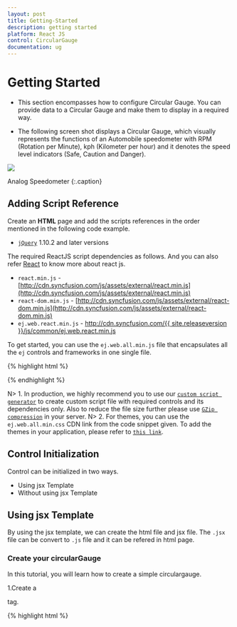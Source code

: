 ```yaml
---
layout: post
title: Getting-Started
description: getting started
platform: React JS
control: CircularGauge
documentation: ug
---
```


# Getting Started

* This section encompasses how to configure Circular Gauge. You can provide data to a Circular Gauge and make them to display in a required way.

* The following screen shot displays a Circular Gauge, which visually represents the functions of an Automobile speedometer with RPM (Rotation per Minute), kph (Kilometer per hour) and it denotes the speed level indicators (Safe, Caution and Danger).


![](Getting-Started_images/Getting-Started_img11.png)

Analog Speedometer
{:.caption}

## Adding Script Reference

Create an **HTML** page and add the scripts references in the order mentioned in the following code example.

* [`jQuery`](http://jquery.com) 1.10.2 and later versions


The required ReactJS script dependencies as follows. And you can also refer [React](https://facebook.github.io/react/docs/getting-started.html) to know more about react js.

* `react.min.js` - [http://cdn.syncfusion.com/js/assets/external/react.min.js](http://cdn.syncfusion.com/js/assets/external/react.min.js)
* `react-dom.min.js` - [http://cdn.syncfusion.com/js/assets/external/react-dom.min.js](http://cdn.syncfusion.com/js/assets/external/react-dom.min.js)
* `ej.web.react.min.js` - [http://cdn.syncfusion.com/{{ site.releaseversion }}/js/common/ej.web.react.min.js](http://cdn.syncfusion.com/14.3.0.49/js/common/ej.web.react.min.js)

To get started, you can use the `ej.web.all.min.js` file that encapsulates all the `ej` controls and frameworks in one single file.

{% highlight html %}
<!DOCTYPE html>
   <html>
     <head>
        <meta name="viewport" content="width=device-width, initial-scale=1.0">
        <meta name="description" content="Essential Studio for React JS">
        <meta name="author" content="Syncfusion">
        <title>Getting Started for Ribbon React JS</title>
        <!-- Essential Studio for JavaScript  theme reference -->
        <link href="http://cdn.syncfusion.com/{{ site.releaseversion }}/js/web/flat-azure/ej.web.all.min.css" rel="stylesheet" />
        <!-- Essential Studio for JavaScript  script references -->
        <script src="http://cdn.syncfusion.com/js/assets/external/jquery-3.0.0.min.js"></script>
         <script src="http://cdn.syncfusion.com/js/assets/external/react.min.js"></script>
        <script src="http://cdn.syncfusion.com/js/assets/external/react-dom.min.js"></script>
        <script src="http://cdn.syncfusion.com/{{ site.releaseversion }}/js/web/ej.web.all.min.js"></script>
        <script src="http://cdn.syncfusion.com/{{ site.releaseversion }}/js/common/ej.web.react.min.js"></script>
        <!-- Add your custom scripts here -->
    </head>
        <body>
        </body>
   </html>

{% endhighlight %}

N> 1. In production, we highly recommend you to use our [`custom script generator`](http://help.syncfusion.com/js/custom-script-generator) to create custom script file with required controls and its dependencies only. Also to reduce the file size further please use [`GZip compression`](https://developers.google.com/web/fundamentals/performance/optimizing-content-efficiency/optimize-encoding-and-transfer?hl=en) in your server.
N> 2. For themes, you can use the `ej.web.all.min.css` CDN link from the code snippet given. To add the themes in your application, please refer to [`this link`](http://help.syncfusion.com/js/theming-in-essential-javascript-components).

## Control Initialization

Control can be initialized in two ways.

 * Using jsx Template
 * Without using jsx Template
 
## Using jsx Template

By using the jsx template, we can create the html file and jsx file. The `.jsx` file can be convert to `.js` file and it can be refered in html page.

### Create your circularGauge

In this tutorial, you will learn how to create a simple circulargauge.

1.Create a <div> tag.
	
   {% highlight html %}

<!DOCTYPE html>
<html>    
    <body>
	<div id="circulargauge-default" style="height:99%;"></div>
            <script src="app/circulargauge/default.js"></script>    
    </body>
</html>

{% endhighlight %}
   
 2.Initialize the CircularGauge by using the `EJ.CircularGauge` tag. 

{% highlight javascript %}

"use strict";
ReactDOM.render(
    <div className="default">
        <EJ.CircularGauge id="circulargauge1"></EJ.CircularGauge>,
    </div>,
    document.getElementById('circulargauge-default')
    );

{% endhighlight %}



Run the above code example to get a default CircularGauge with default values.



![](Getting-Started_images/Getting-Started_img2.png)


## Set Height and Width

Pointers have different height and width so you can set the height and width of the gauge according to your requirements.Set the basic values of the gauge such as height and width of the canvas element values that are to be rendered.

{% highlight javascript %}

<script type="text/babel">

<!DOCTYPE html>
<html>    
    <body>
        <script type="text/babel">
            ReactDOM.render(
                     <div className="default">
                        <EJ.CircularGauge id="circulargauge1" height={500} width={500}></EJ.CircularGauge>,
                     </div>,
                     document.getElementById('circulargauge-default')
                     );
        </script>
    </body>
</html>


{% endhighlight %}

Run the above code example and you will see the following output.



![](Getting-Started_images/Getting-Started_img3.png)


## Set Background Color

The speedometer must have some dark color as background so that its value is clearly visible and you can vary the speed of the pointer by setting ReadOnly as False for user interaction.


{% highlight javascript %}


<script type="text/babel">

<!DOCTYPE html>
<html>    
    <body>
        <script type="text/babel">
            ReactDOM.render(
                     <div className="default">
                        <EJ.CircularGauge 
                        id="circulargauge1" 
                        height={500} 
                        width={500} 
                        backgroundColor="#3D3F3D" 
                        readOnly={false} ></EJ.CircularGauge>,
                     </div>,
                     document.getElementById('circulargauge-default')
                     );
        </script>
    </body>
</html>



{% endhighlight %}


Run the above code example and you will see the following output.



![](Getting-Started_images/Getting-Started_img4.png)

## Provide Scale Values

* The pointer cap can be customized with the following options. Cap radius, cap border color, cap background color, pointer cap border width are some of the properties that are customizable.
* The speed limit in the gauge has maximum value of 200 kph. So you can set maximum value for the gauge as 200.
* Major Ticks have the interval value of 20 and minor ticks have the interval value of 5. Show ranges and show indicators are used to display the ranges and indicators in their respective positions.

{% highlight javascript %}

<script type="text/babel">
var scales = [{
            showRanges: true,
            showIndicators: true,
            pointerCap: {
                radius: 15,
                borderWidth: 0,
                backgroundColor: "#797C79",
                borderColor: "#797C79"
            },
            maximum: 200,
            majorIntervalValue: 20,
            minorIntervalValue: 5
                   
        }];

<!DOCTYPE html>
<html>    
    <body>
        <script type="text/babel">
            ReactDOM.render(
                     <div className="default">
                        <EJ.CircularGauge 
                        id="circulargauge1" 
                        height={500} 
                        width={500} 
                        backgroundColor="#3D3F3D" 
                        readOnly={false} 
                        scales={scales} ></EJ.CircularGauge>,
                     </div>,
                     document.getElementById('circulargauge-default')
                     );
        </script>
    </body>
</html>

{% endhighlight %}

Run the above code example and you will see the following output.

![](Getting-Started_images/Getting-Started_img5.png)


## Add Label Customization

To display the value around the scales, labels are used. By customizing the label color it displays as specified.

{% highlight javascript %}

<script type="text/babel">

var scales = [{
             //Add the labels customization code here
            labels: [{
                color: "#ffffff"
            }],
                   
        }];

<!DOCTYPE html>
<html>    
    <body>
        <script type="text/babel">
            ReactDOM.render(
                     <div className="default">
                        <EJ.CircularGauge 
                        id="circulargauge1" 
                        height={500} 
                        width={500} 
                        backgroundColor="#3D3F3D" 
                        readOnly={false} 
                        scales={scales} ></EJ.CircularGauge>,
                     </div>,
                     document.getElementById('circulargauge-default')
                     );
        </script>
    </body>
</html>

{% endhighlight %}

Run the above code example and you will see the following output.



![](Getting-Started_images/Getting-Started_img6.png)


## Add Pointers

Here, you have three pointers that denote the kilometer value, rotation per minute value and torque value.The torque value pointer needs not be similar to the other two pointers. You can set torque pointer as marker pointer. And you can set other attributes for pointer such as background color, border color, length, width and distance from scale.

{% highlight javascript %}

<script type="text/babel">

var scales = [{
              //Add the labels customization code here
            //Add the pointers customization code here
            pointers: [{
                value: 140,
                distanceFromScale: 60,
                showBackNeedle: false,
                length: 20,
                type: "marker",
                markerType: "triangle",
                width: 10,
                radius: 10,
                backgroundColor: "#FF940A",
                border: {
                    color: "#FF940A"
                },
            },
            {
                value: 110,
                showBackNeedle: false,
                length: 150,
                width: 2,
                radius: 10,
                needleType: "rectangle",
                backgroundColor: "#05AFFF",
                border: {
                    color: "#05AFFF"
                },
            }, {
                value: 67,
                showBackNeedle: false,
                length: 100,
                width: 15,
                radius: 10,
                backgroundColor: "#FC5D07",
                border: {
                    color: "#FC5D07"
                },
            }];
                   
        

<!DOCTYPE html>
<html>    
    <body>
        <script type="text/babel">
            ReactDOM.render(
                     <div className="default">
                        <EJ.CircularGauge 
                        id="circulargauge1" 
                        height={500} 
                        width={500} 
                        backgroundColor="#3D3F3D" 
                        readOnly={false} 
                        scales={scales}  
                        //Add the ticks customization code here
                        //Add the ranges customization code here
                        //Add the indicators customization code here
                        //Add the Custom labels customization code here ></EJ.CircularGauge>,
                     </div>,
                     document.getElementById('circulargauge-default')
                     );
        </script>
    </body>
</html>

{% endhighlight %}

Run the above code example and you will see the following output.

![](Getting-Started_images/Getting-Started_img7.png)


## Add Tick Details

* You can set Major ticks with their width and height equal to Minor ticks. 
* You can set Color according to your preference for better visibility in dark backgrounds.
* To display and customize the tick value add the following code example. 


{% highlight javascript %}

<script type="text/babel">

var scales = [{
              //Add the labels customization code here
            //Add the pointers customization code here
            //Add the ticks customization code here
            ticks: [{
                type: "major",
                distanceFromScale: 70,
                height: 20,
                width: 3,
                color: "#ffffff"
            }, {
                type: "minor",
                height: 12,
                width: 1,
                distanceFromScale: 70,
                color: "#ffffff"
            }]            }];
                   
        

<!DOCTYPE html>
<html>    
    <body>
        <script type="text/babel">
            ReactDOM.render(
                     <div className="default">
                        <EJ.CircularGauge 
                        id="circulargauge1" 
                        height={500} 
                        width={500} 
                        backgroundColor="#3D3F3D" 
                        readOnly={false} 
                        scales={scales}  
                       ></EJ.CircularGauge>,
                     </div>,
                     document.getElementById('circulargauge-default')
                     );
        </script>
    </body>
</html>

{% endhighlight  %}

Run the above code example and you will see the following output.

![](Getting-Started_images/Getting-Started_img8.png)


## Add Range Values

* Ranges denote the property of the scale value in the speedometer. The color values of the ranges denote speed variation. Set ShowRanges as True for showing the ranges in the Circular Gauge.
* For Low speed, you can mention it as safe zone; for moderate speed, you can call it as caution zone and for high speed, you can mark it as high speed.
* You can customize the range with properties such as start value, end value, start width, end width,  background color , border color, etc.,


{% highlight javascript %}

<script type="text/babel">

var scales = [{
             ranges: [{
                distanceFromScale: 30,
                startValue: 0,
                endValue: 70,
                backgroundColor: "#5DF243",
                border: {
                    color: "#FFFFFF"
                },
            }, {
                distanceFromScale: 30,
                startValue: 70,
                endValue: 140,
                backgroundColor: "#F6FF0A",
                border: {
                    color: "#FFFFFF"
                },
            },
            {
                distanceFromScale: 30,
                startValue: 140,
                endValue: 200,
                backgroundColor: "#FF1807",
                border: {
                    color: "#FFFFFF"
                },
            }]           }];
                   
        

<!DOCTYPE html>
<html>    
    <body>
        <script type="text/babel">
            ReactDOM.render(
                     <div className="default">
                        <EJ.CircularGauge 
                        id="circulargauge1" 
                        height={500} 
                        width={500} 
                        backgroundColor="#3D3F3D" 
                        readOnly={false} 
                        scales={scales}  
                       ></EJ.CircularGauge>,
                     </div>,
                     document.getElementById('circulargauge-default')
                     );
        </script>
    </body>
</html>


{% endhighlight  %}

Run the above code example and you will see the following output.



![](Getting-Started_images/Getting-Started_img9.png)


## Add Indicator Details

* Indicators denote whether the pointers values are in their respective zones or not. Positioning the indicator on the respective range value gives you the required changes.
* By using Position property, you can set the location of the indicator. StateRanges defines how the indicator should behave when the pointer is in certain values. 

{% highlight javascript %}


<script type="text/babel">

var scales = [{
            indicators: [
            {
                height: 10,
                width: 10,
                type: "circle",
                position: { x: 210, y: 300 },
                stateRanges: [{
                    endValue: 70,
                    startValue: 0,
                    backgroundColor: "#5DF243",
                    borderColor: "#5DF243",
                    text: "",
                    textColor: "#870505"
                }, {
                    endValue: 200,
                    startValue: 70,
                    backgroundColor: "#145608",
                    borderColor: "#145608",
                    text: "",
                    textColor: "#870505"
                }]
            },
            {
                height: 10,
                width: 10,
                type: "circle",
                position: { x: 255, y: 200 },
                stateRanges: [{
                    endValue: 140,
                    startValue: 70,
                    backgroundColor: "#F6FF0A",
                    borderColor: "#F6FF0A",
                    text: "",
                }, {
                    endValue: 70,
                    startValue: 0,
                    backgroundColor: "#969B0C",
                    borderColor: "#969B0C",
                    text: "",
                }, {
                    endValue: 200,
                    startValue: 140,
                    backgroundColor: "#969B0C",
                    borderColor: "#969B0C",
                    text: "",
                }]
            }, {
                height: 10,
                width: 10,
                type: "circle",
                position: { x: 300, y: 300 },
                stateRanges: [{
                    endValue: 140,
                    startValue: 0,
                    backgroundColor: "#890F06",
                    borderColor: "#890F06",
                    text: "",
                },
                {
                    endValue: 200,
                    startValue: 140,
                    backgroundColor: "#FF1807",
                    borderColor: "#FF1807",
                    text: "",
                }]
            }],         }];
                   
        

<!DOCTYPE html>
<html>    
    <body>
        <script type="text/babel">
            ReactDOM.render(
                     <div className="default">
                        <EJ.CircularGauge 
                        id="circulargauge1" 
                        height={500} 
                        width={500} 
                        backgroundColor="#3D3F3D" 
                        readOnly={false} 
                        scales={scales}  
                       ></EJ.CircularGauge>,
                     </div>,
                     document.getElementById('circulargauge-default')
                     );
        </script>
    </body>
</html>

{% endhighlight  %}

Run the above code example and you will see the following output.



![](Getting-Started_images/Getting-Started_img10.png)


## Add Custom Label Details

Custom labels are used to specify the texts that need to be displayed in the gauge. You can customize it through various properties.To display the three range description, custom texts are used here.


{% highlight javascript %}


<script type="text/babel">

var scales = [{
            customLabels: [{
                value: "Safe",
                position: { x: 200, y: 280 },
                color: "#5DF243",
                font:
                {
                    size: "12px",
                    fontFamily: "Arial",
                    fontStyle: "Bold"
                }
            }, {
                value: "Caution",
                position: { x: 253, y: 212 },
                color: "#F6FF0A",
                font:
                {
                    size: "12px",
                    fontFamily: "Arial",
                    fontStyle: "Bold"
                }
            }, {
                value: "Danger",
                position: { x: 290, y: 280 },
                color: "#FF1807",
                font:
                {
                    size: "12px",
                    fontFamily: "Arial",
                    fontStyle: "Bold"
                }
            }]       }];
                   
        

<!DOCTYPE html>
<html>    
    <body>
        <script type="text/babel">
            ReactDOM.render(
                     <div className="default">
                        <EJ.CircularGauge 
                        id="circulargauge1" 
                        height={500} 
                        width={500} 
                        backgroundColor="#3D3F3D" 
                        readOnly={false} 
                        scales={scales}  
                       ></EJ.CircularGauge>,
                     </div>,
                     document.getElementById('circulargauge-default')
                     );
        </script>
    </body>
</html>



{% endhighlight  %}
Run the above code example and you will see the following output.

![](Getting-Started_images/Getting-Started_img11.png)

## Without using jsx Template

The Circular Gauge can be created from a HTML `DIV` element with the HTML `id` attribute set to it. Refer to the following code example.
{% highlight html %}

<div id="circulargauge-default"></div>
           
{% endhighlight %}

{% highlight javascript %}

<script type="text/babel">

var scale = [{
              //Add the labels customization code here
            //Add the pointers customization code here
            pointers: [{
                value: 140,
                distanceFromScale: 60,
                showBackNeedle: false,
                length: 20,
                type: "marker",
                markerType: "triangle",
                width: 10,
                radius: 10,
                backgroundColor: "#FF940A",
                border: {
                    color: "#FF940A"
                },
            },
            {
                value: 110,
                showBackNeedle: false,
                length: 150,
                width: 2,
                radius: 10,
                needleType: "rectangle",
                backgroundColor: "#05AFFF",
                border: {
                    color: "#05AFFF"
                },
            }, {
                value: 67,
                showBackNeedle: false,
                length: 100,
                width: 15,
                radius: 10,
                backgroundColor: "#FC5D07",
                border: {
                    color: "#FC5D07"
                },
            }];
                   
        

ReactDOM.render(
    React.createElement(EJ.CircularGauge, {id: "default", 
    backgroundColor: "#3D3F3D", 
    scales: scale,
    width: 500,
    height: 500,
     
    }
        
            
    ),
		  document.getElementById('circulargauge-default')
);
 </script>
 {% endhighlight %}
 Run the above code example and you will see the following output.

![](Getting-Started_images/Getting-Started_img7.png)  